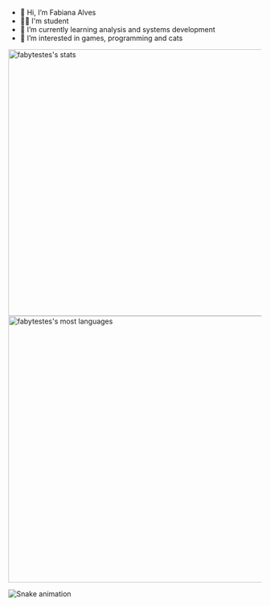 - 👋 Hi, I’m Fabiana Alves
- 🧑‍🎓 I'm student
- 🌱 I’m currently learning analysis and systems development
- 👀 I’m interested in games, programming and cats

<p align="left">
<img width="530em" src="https://github-readme-stats.vercel.app/api?username=fabytestes&show_icons=true&theme=algolia" alt="fabytestes's stats"/>
<img width="530em" src="https://github-readme-stats.vercel.app/api/top-langs/?username=fabytestes&layout=compact&theme=algolia" alt="fabytestes's most languages"/>
</p>



  ![Snake animation](https://github.com/fabytestes/fabytestes/blob/output/github-contribution-grid-snake.svg)
 
